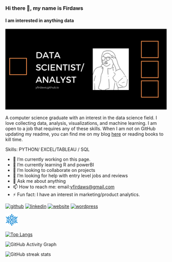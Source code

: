 
### Hi there 👋, my name is Firdaws
#### I am interested in anything data
![I am interested in anything data](https://github.com/yfirdaws/yfirdaws/blob/main/readme%20banner.png)

A computer science graduate with an interest in the data science field. I love collecting data, analysis, visualizations, and machine learning. I am open to a job that requires any of these skills.  When I am not on GitHub updating my readme, you can find me on my blog [here](https://datasciencewithfiddy.wordpress.com/blog/  ) or reading books to kill time. 

Skills: PYTHON/ EXCEL/TABLEAU / SQL

- 🔭 I’m currently working on this page. 
- 🌱 I’m currently learning R and powerBI 
- 👯 I’m looking to collaborate on projects 
- 🤔 I’m looking for help with entry level jobs and reviews 
- 💬 Ask me about anything 
- 📫 How to reach me: email:yfirdaws@gmail.com 
- ⚡ Fun fact: I have an interest in marketing/product analytics.  


[<img src='https://cdn.jsdelivr.net/npm/simple-icons@3.0.1/icons/github.svg' alt='github' height='40'>](https://github.com/yfirdaws)  [<img src='https://cdn.jsdelivr.net/npm/simple-icons@3.0.1/icons/linkedin.svg' alt='linkedin' height='40'>](https://www.linkedin.com/in/https://www.linkedin.com/in/firdaws-yahya-196749154//)  [<img src='https://cdn.jsdelivr.net/npm/simple-icons@3.0.1/icons/icloud.svg' alt='website' height='40'>](https://yfirdaws.github.io/)  [<img src='https://cdn.jsdelivr.net/npm/simple-icons@3.0.1/icons/wordpress.svg' alt='wordpress' height='40'>](https://datasciencewithfiddy.wordpress.com/blog/)  

<a href='https://archiveprogram.github.com/'><img src='https://raw.githubusercontent.com/acervenky/animated-github-badges/master/assets/acbadge.gif' width='40' height='40'></a> 

[![Top Langs](https://github-readme-stats.vercel.app/api/top-langs/?username=yfirdaws)](https://github.com/anuraghazra/github-readme-stats)

![GitHub Activity Graph](https://activity-graph.herokuapp.com/graph?username=yfirdaws)  

![GitHub streak stats](https://github-readme-streak-stats.herokuapp.com/?user=yfirdaws)  


